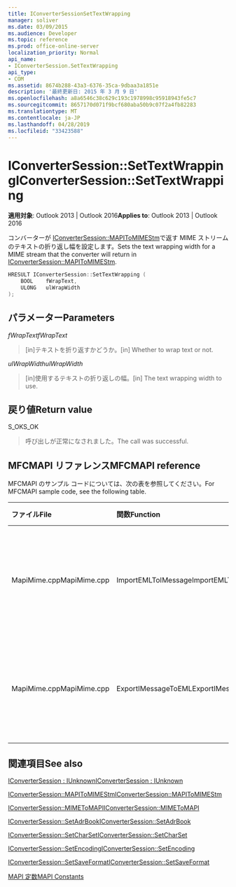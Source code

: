 ```yaml
---
title: IConverterSessionSetTextWrapping
manager: soliver
ms.date: 03/09/2015
ms.audience: Developer
ms.topic: reference
ms.prod: office-online-server
localization_priority: Normal
api_name:
- IConverterSession.SetTextWrapping
api_type:
- COM
ms.assetid: 8674b288-43a3-6376-35ca-9dbaa3a1851e
description: '最終更新日: 2015 年 3 月 9 日'
ms.openlocfilehash: a8a6546c38c629c193c1978998c95918943fe5c7
ms.sourcegitcommit: 8657170d071f9bcf680aba50b9c07f2a4fb82283
ms.translationtype: MT
ms.contentlocale: ja-JP
ms.lasthandoff: 04/28/2019
ms.locfileid: "33423588"
---
```

# <a name="iconvertersessionsettextwrapping"></a><span data-ttu-id="9ae42-103">IConverterSession::SetTextWrapping</span><span class="sxs-lookup"><span data-stu-id="9ae42-103">IConverterSession::SetTextWrapping</span></span>

  
  
<span data-ttu-id="9ae42-104">**適用対象**: Outlook 2013 | Outlook 2016</span><span class="sxs-lookup"><span data-stu-id="9ae42-104">**Applies to**: Outlook 2013 | Outlook 2016</span></span> 
  
<span data-ttu-id="9ae42-105">コンバーターが [IConverterSession::MAPIToMIMEStm](iconvertersession-mapitomimestm.md)で返す MIME ストリームのテキストの折り返し幅を設定します。</span><span class="sxs-lookup"><span data-stu-id="9ae42-105">Sets the text wrapping width for a MIME stream that the converter will return in [IConverterSession::MAPIToMIMEStm](iconvertersession-mapitomimestm.md).</span></span>
  
```cpp
HRESULT IConverterSession::SetTextWrapping ( 
    BOOL    fWrapText, 
    ULONG   ulWrapWidth 
);
```

## <a name="parameters"></a><span data-ttu-id="9ae42-106">パラメーター</span><span class="sxs-lookup"><span data-stu-id="9ae42-106">Parameters</span></span>

 <span data-ttu-id="9ae42-107">*fWrapText*</span><span class="sxs-lookup"><span data-stu-id="9ae42-107">*fWrapText*</span></span> 
  
> <span data-ttu-id="9ae42-108">[in]テキストを折り返すかどうか。</span><span class="sxs-lookup"><span data-stu-id="9ae42-108">[in] Whether to wrap text or not.</span></span>
    
 <span data-ttu-id="9ae42-109">*ulWrapWidth*</span><span class="sxs-lookup"><span data-stu-id="9ae42-109">*ulWrapWidth*</span></span> 
  
> <span data-ttu-id="9ae42-110">[in]使用するテキストの折り返しの幅。</span><span class="sxs-lookup"><span data-stu-id="9ae42-110">[in] The text wrapping width to use.</span></span>
    
## <a name="return-value"></a><span data-ttu-id="9ae42-111">戻り値</span><span class="sxs-lookup"><span data-stu-id="9ae42-111">Return value</span></span>

<span data-ttu-id="9ae42-112">S_OK</span><span class="sxs-lookup"><span data-stu-id="9ae42-112">S_OK</span></span>
  
> <span data-ttu-id="9ae42-113">呼び出しが正常になされました。</span><span class="sxs-lookup"><span data-stu-id="9ae42-113">The call was successful.</span></span>
    
## <a name="mfcmapi-reference"></a><span data-ttu-id="9ae42-114">MFCMAPI リファレンス</span><span class="sxs-lookup"><span data-stu-id="9ae42-114">MFCMAPI reference</span></span>

<span data-ttu-id="9ae42-115">MFCMAPI のサンプル コードについては、次の表を参照してください。</span><span class="sxs-lookup"><span data-stu-id="9ae42-115">For MFCMAPI sample code, see the following table.</span></span>
  
|<span data-ttu-id="9ae42-116">**ファイル**</span><span class="sxs-lookup"><span data-stu-id="9ae42-116">**File**</span></span>|<span data-ttu-id="9ae42-117">**関数**</span><span class="sxs-lookup"><span data-stu-id="9ae42-117">**Function**</span></span>|<span data-ttu-id="9ae42-118">**コメント**</span><span class="sxs-lookup"><span data-stu-id="9ae42-118">**Comment**</span></span>|
|:-----|:-----|:-----|
|<span data-ttu-id="9ae42-119">MapiMime.cpp</span><span class="sxs-lookup"><span data-stu-id="9ae42-119">MapiMime.cpp</span></span>  <br/> |<span data-ttu-id="9ae42-120">ImportEMLToIMessage</span><span class="sxs-lookup"><span data-stu-id="9ae42-120">ImportEMLToIMessage</span></span>  <br/> |<span data-ttu-id="9ae42-121">MFCMAPI は MimeToMAPI を使用して EML ファイルを MAPI メッセージに変換します。</span><span class="sxs-lookup"><span data-stu-id="9ae42-121">MFCMAPI uses MimeToMAPI to convert an EML file to a MAPI message.</span></span>  <br/> |
|<span data-ttu-id="9ae42-122">MapiMime.cpp</span><span class="sxs-lookup"><span data-stu-id="9ae42-122">MapiMime.cpp</span></span>  <br/> |<span data-ttu-id="9ae42-123">ExportIMessageToEML</span><span class="sxs-lookup"><span data-stu-id="9ae42-123">ExportIMessageToEML</span></span>  <br/> |<span data-ttu-id="9ae42-124">MFCMAPI は MAPIToMIMEStm を使用して MAPI メッセージを EML ファイルに変換します。</span><span class="sxs-lookup"><span data-stu-id="9ae42-124">MFCMAPI uses MAPIToMIMEStm to convert a MAPI message to an EML file.</span></span>  <br/> |
   
## <a name="see-also"></a><span data-ttu-id="9ae42-125">関連項目</span><span class="sxs-lookup"><span data-stu-id="9ae42-125">See also</span></span>



[<span data-ttu-id="9ae42-126">IConverterSession : IUnknown</span><span class="sxs-lookup"><span data-stu-id="9ae42-126">IConverterSession : IUnknown</span></span>](iconvertersessioniunknown.md)
  
[<span data-ttu-id="9ae42-127">IConverterSession::MAPIToMIMEStm</span><span class="sxs-lookup"><span data-stu-id="9ae42-127">IConverterSession::MAPIToMIMEStm</span></span>](iconvertersession-mapitomimestm.md)
  
[<span data-ttu-id="9ae42-128">IConverterSession::MIMEToMAPI</span><span class="sxs-lookup"><span data-stu-id="9ae42-128">IConverterSession::MIMEToMAPI</span></span>](iconvertersession-mimetomapi.md)
  
[<span data-ttu-id="9ae42-129">IConverterSession::SetAdrBook</span><span class="sxs-lookup"><span data-stu-id="9ae42-129">IConverterSession::SetAdrBook</span></span>](iconvertersession-setadrbook.md)
  
[<span data-ttu-id="9ae42-130">IConverterSession::SetCharSet</span><span class="sxs-lookup"><span data-stu-id="9ae42-130">IConverterSession::SetCharSet</span></span>](iconvertersession-setcharset.md)
  
[<span data-ttu-id="9ae42-131">IConverterSession::SetEncoding</span><span class="sxs-lookup"><span data-stu-id="9ae42-131">IConverterSession::SetEncoding</span></span>](iconvertersession-setencoding.md)
  
[<span data-ttu-id="9ae42-132">IConverterSession::SetSaveFormat</span><span class="sxs-lookup"><span data-stu-id="9ae42-132">IConverterSession::SetSaveFormat</span></span>](iconvertersession-setsaveformat.md)


[<span data-ttu-id="9ae42-133">MAPI 定数</span><span class="sxs-lookup"><span data-stu-id="9ae42-133">MAPI Constants</span></span>](mapi-constants.md)


